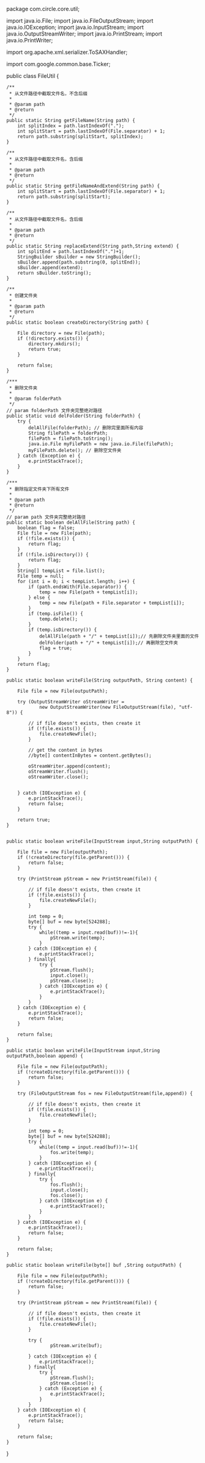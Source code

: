 package com.circle.core.util;

import java.io.File;
import java.io.FileOutputStream;
import java.io.IOException;
import java.io.InputStream;
import java.io.OutputStreamWriter;
import java.io.PrintStream;
import java.io.PrintWriter;

import org.apache.xml.serializer.ToSAXHandler;

import com.google.common.base.Ticker;

public class FileUtil {

	/**
	 * 从文件路径中截取文件名，不含后缀
	 *
	 * @param path
	 * @return
	 */
	public static String getFileName(String path) {
		int splitIndex = path.lastIndexOf(".");
		int splitStart = path.lastIndexOf(File.separator) + 1;
		return path.substring(splitStart, splitIndex);
	}

	/**
	 * 从文件路径中截取文件名，含后缀
	 *
	 * @param path
	 * @return
	 */
	public static String getFileNameAndExtend(String path) {
		int splitStart = path.lastIndexOf(File.separator) + 1;
		return path.substring(splitStart);
	}

	/**
	 * 从文件路径中截取文件名，含后缀
	 *
	 * @param path
	 * @return
	 */
	public static String replaceExtend(String path,String extend) {
		int splitEnd = path.lastIndexOf(".")+1;
		StringBuilder sBuilder = new StringBuilder();
		sBuilder.append(path.substring(0, splitEnd));
		sBuilder.append(extend);
		return sBuilder.toString();
	}

	/**
	 * 创建文件夹
	 *
	 * @param path
	 * @return
	 */
	public static boolean createDirectory(String path) {

		File directory = new File(path);
		if (!directory.exists()) {
			directory.mkdirs();
			return true;
		}

		return false;
	}

	/***
	 * 删除文件夹
	 *
	 * @param folderPath
	 */
	// param folderPath 文件夹完整绝对路径
	public static void delFolder(String folderPath) {
		try {
			delAllFile(folderPath); // 删除完里面所有内容
			String filePath = folderPath;
			filePath = filePath.toString();
			java.io.File myFilePath = new java.io.File(filePath);
			myFilePath.delete(); // 删除空文件夹
		} catch (Exception e) {
			e.printStackTrace();
		}
	}

	/***
	 * 删除指定文件夹下所有文件
	 *
	 * @param path
	 * @return
	 */
	// param path 文件夹完整绝对路径
	public static boolean delAllFile(String path) {
		boolean flag = false;
		File file = new File(path);
		if (!file.exists()) {
			return flag;
		}
		if (!file.isDirectory()) {
			return flag;
		}
		String[] tempList = file.list();
		File temp = null;
		for (int i = 0; i < tempList.length; i++) {
			if (path.endsWith(File.separator)) {
				temp = new File(path + tempList[i]);
			} else {
				temp = new File(path + File.separator + tempList[i]);
			}
			if (temp.isFile()) {
				temp.delete();
			}
			if (temp.isDirectory()) {
				delAllFile(path + "/" + tempList[i]);// 先删除文件夹里面的文件
				delFolder(path + "/" + tempList[i]);// 再删除空文件夹
				flag = true;
			}
		}
		return flag;
	}

	public static boolean writeFile(String outputPath, String content) {

		File file = new File(outputPath);

		try (OutputStreamWriter oStreamWriter =
				new OutputStreamWriter(new FileOutputStream(file), "utf-8")) {

			// if file doesn't exists, then create it
			if (!file.exists()) {
				file.createNewFile();
			}

			// get the content in bytes
			//byte[] contentInBytes = content.getBytes();

			oStreamWriter.append(content);
			oStreamWriter.flush();
			oStreamWriter.close();


		} catch (IOException e) {
			e.printStackTrace();
			return false;
		}

		return true;
	}


	public static boolean writeFile(InputStream input,String outputPath) {

		File file = new File(outputPath);
		if (!createDirectory(file.getParent())) {
			return false;
		}

		try (PrintStream pStream = new PrintStream(file)) {

			// if file doesn't exists, then create it
			if (!file.exists()) {
				file.createNewFile();
			}

			int temp = 0;  
			byte[] buf = new byte[524288];
	        try {  
	        	while((temp = input.read(buf))!=-1){   
	        		pStream.write(temp);
	            }   
	        } catch (IOException e) {  
	            e.printStackTrace();  
	        } finally{
	            try {
	        		pStream.flush();
	            	input.close();
	            	pStream.close();
				} catch (IOException e) {
					e.printStackTrace();
				}
	        }
		} catch (IOException e) {
			e.printStackTrace();
			return false;
		}

		return false;
	}

	public static boolean writeFile(InputStream input,String outputPath,boolean append) {

		File file = new File(outputPath);
		if (!createDirectory(file.getParent())) {
			return false;
		}

		try (FileOutputStream fos = new FileOutputStream(file,append)) {

			// if file doesn't exists, then create it
			if (!file.exists()) {
				file.createNewFile();
			}

			int temp = 0;  
			byte[] buf = new byte[524288];
	        try {  
	        	while((temp = input.read(buf))!=-1){   
	        		fos.write(temp);
	            }   
	        } catch (IOException e) {  
	            e.printStackTrace();  
	        } finally{
	            try {
	            	fos.flush();
	            	input.close();
	            	fos.close();
				} catch (IOException e) {
					e.printStackTrace();
				}
	        }
		} catch (IOException e) {
			e.printStackTrace();
			return false;
		}

		return false;
	}

	public static boolean writeFile(byte[] buf ,String outputPath) {

		File file = new File(outputPath);
		if (!createDirectory(file.getParent())) {
			return false;
		}

		try (PrintStream pStream = new PrintStream(file)) {

			// if file doesn't exists, then create it
			if (!file.exists()) {
				file.createNewFile();
			}

	        try {  
	        		pStream.write(buf);

	        } catch (IOException e) {  
	            e.printStackTrace();  
	        } finally{
	            try {
	        		pStream.flush();
	            	pStream.close();
				} catch (Exception e) {
					e.printStackTrace();
				}
	        }
		} catch (IOException e) {
			e.printStackTrace();
			return false;
		}

		return false;
	}
}
